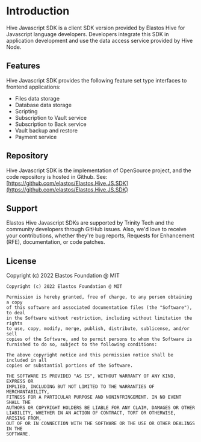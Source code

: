 # Introduction

Hive Javascript SDK is a client SDK version provided by Elastos Hive for Javascript language developers. Developers integrate this SDK in application development and use the data access service provided by Hive Node.

## Features

Hive Javascript SDK provides the following feature set type interfaces to frontend applications:

* Files data storage
* Database data storage
* Scripting
* Subscription to Vault service
* Subscription to Back service
* Vault backup and restore
* Payment service

## Repository

Hive Javascript SDK is the implementation of OpenSource project, and the code repository is hosted in Github. See: [https://github.com/elastos/Elastos.Hive.JS.SDK](https://github.com/elastos/Elastos.Hive.JS.SDK)

## Support

Elastos Hive Javascript SDKs are supported by Trinity Tech and the community developers through GitHub issues. Also, we'd love to receive your contributions, whether they're bug reports, Requests for Enhancement (RFE), documentation, or code patches.

## License

Copyright (c) 2022 Elastos Foundation @ MIT

```
Copyright (c) 2022 Elastos Foundation @ MIT

Permission is hereby granted, free of charge, to any person obtaining a copy
of this software and associated documentation files (the "Software"), to deal
in the Software without restriction, including without limitation the rights
to use, copy, modify, merge, publish, distribute, sublicense, and/or sell
copies of the Software, and to permit persons to whom the Software is
furnished to do so, subject to the following conditions:

The above copyright notice and this permission notice shall be included in all
copies or substantial portions of the Software.

THE SOFTWARE IS PROVIDED "AS IS", WITHOUT WARRANTY OF ANY KIND, EXPRESS OR
IMPLIED, INCLUDING BUT NOT LIMITED TO THE WARRANTIES OF MERCHANTABILITY,
FITNESS FOR A PARTICULAR PURPOSE AND NONINFRINGEMENT. IN NO EVENT SHALL THE
AUTHORS OR COPYRIGHT HOLDERS BE LIABLE FOR ANY CLAIM, DAMAGES OR OTHER
LIABILITY, WHETHER IN AN ACTION OF CONTRACT, TORT OR OTHERWISE, ARISING FROM,
OUT OF OR IN CONNECTION WITH THE SOFTWARE OR THE USE OR OTHER DEALINGS IN THE
SOFTWARE.
```
